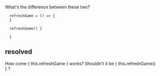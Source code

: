 What's the difference between these two?
```
  refreshGame = () => {
  }

  refreshGame() {

  }
```


## resolved
How come { this.refreshGame } works?
Shouldn't it be { this.refreshGame() } ?
